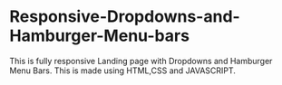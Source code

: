 # Responsive-Dropdowns-and-Hamburger-Menu-bars
This is fully responsive Landing page with Dropdowns and Hamburger Menu Bars. This is made using HTML,CSS and JAVASCRIPT.
